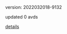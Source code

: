 version: 2022032018-9132

updated 0 avds

[details](https://github.com/0x74f917491bfa7ebfa379/ali_avd_db/blob/master/change_log/2022/03/20/18/9132.txt)